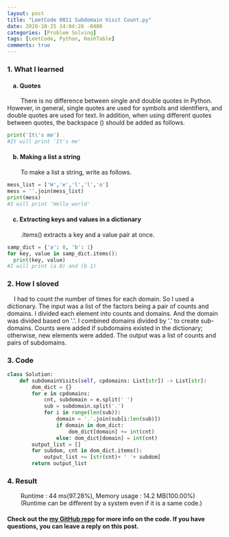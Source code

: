 ```yaml
---
layout: post
title: "LeetCode 0811 Subdomain Visit Count.py"
date: 2020-10-25 14:04:28 -0400
categories: [Problem Solving]
tags: [LeetCode, Python, HashTable]
comments: true
---
```


### 1. What I learned
#### &nbsp;&nbsp;&nbsp;&nbsp;a. Quotes
&nbsp;&nbsp;&nbsp;&nbsp;&nbsp;&nbsp;&nbsp;&nbsp;There is no difference between single and double quotes in Python. However, in general, single quotes are used for symbols and identifiers, and double quotes are used for text. In addition, when using different quotes between quotes, the backspace (\) should be added as follows.
```python
print('It\'s me')
#It will print 'It's me'
```
#### &nbsp;&nbsp;&nbsp;&nbsp;b. Making a list a string
&nbsp;&nbsp;&nbsp;&nbsp;&nbsp;&nbsp;&nbsp;&nbsp;To make a list a string, write as follows.
```python
mess_list = ['H','e','l','l','o']
mess = ''.join(mess_list)
print(mess)
#I will print 'Hello world'
```
#### &nbsp;&nbsp;&nbsp;&nbsp;c. Extracting keys and values in a dictionary
&nbsp;&nbsp;&nbsp;&nbsp;&nbsp;&nbsp;&nbsp;&nbsp;.items() extracts a key and a value pair at once.
```python
samp_dict = {'a': 0, 'b': 1}
for key, value in samp_dict.items():
  print(key, value)
#I will print (a 0) and (b 1)
```

### 2. How I sloved
&nbsp;&nbsp;&nbsp;&nbsp;I had to count the number of times for each domain. So I used a dictionary. The input was a list of the factors being a pair of counts and domains. I divided each element into counts and domains. And the domain was divided based on '.'. I combined domains divided by '.' to create sub-domains. Counts were added if subdomains existed in the dictionary; otherwise, new elements were added. The output was a list of counts and pairs of subdomains.

### 3. Code
```python
class Solution:
    def subdomainVisits(self, cpdomains: List[str]) -> List[str]:
        dom_dict = {}
        for e in cpdomains:
            cnt, subdomain = e.split(' ')
            sub = subdomain.split('.')
            for i in range(len(sub)):
                domain = '.'.join(sub[i:len(sub)])
                if domain in dom_dict:
                    dom_dict[domain] += int(cnt)
                else: dom_dict[domain] = int(cnt)
        output_list = []
        for subdom, cnt in dom_dict.items():
            output_list += [str(cnt)+ ' '+ subdom]
        return output_list
```

### 4. Result
&nbsp;&nbsp;&nbsp;&nbsp;&nbsp;&nbsp;&nbsp;&nbsp;Runtime : 44 ms(97.28%), Memory usage : 14.2 MB(100.00%)  
&nbsp;&nbsp;&nbsp;&nbsp;&nbsp;&nbsp;&nbsp;&nbsp;(Runtime can be different by a system even if it is a same code.)

#### Check out the [my GitHub repo][hyuk-gh] for more info on the code. If you have questions, you can leave a reply on this post.

[hyuk-gh]:   https://github.com/dlgur1994/StudyAlgorithms
